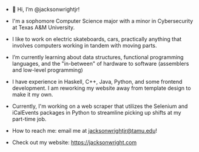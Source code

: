 - 👋 Hi, I’m @jacksonwrightjr!
- I'm a sophomore Computer Science major with a minor in Cybersecurity at Texas A&M University.
- I like to work on electric skateboards, cars, practically anything that involves computers working in tandem with moving parts.
- I’m currently learning about data structures, functional programming languages, and the "in-between" of hardware to software (assemblers and low-level programming)
- I have experience in Haskell, C++, Java, Python, and some frontend development. I am reworking my website away from template design to make it my own.
- Currently, I'm working on a web scraper that utilizes the Selenium and iCalEvents packages in Python to streamline picking up shifts at my part-time job.
- How to reach me: email me at jacksonwrightjr@tamu.edu! 

- Check out my website: https://jacksonwright.com

<!---
jacksonwrightjr/jacksonwrightjr is a ✨ special ✨ repository because its `README.md` (this file) appears on your GitHub profile.
You can click the Preview link to take a look at your changes.
--->

